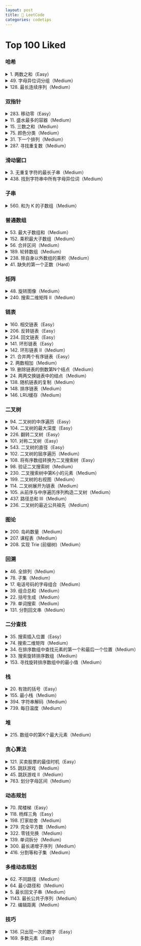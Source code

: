 ```yaml
---
layout: post
title: 🧩 LeetCode
categories: codetips
---
```


# Top 100 Liked

### 哈希

<details markdown="1">
<summary>1. 两数之和（Easy）</summary>

> 遍历原始数组将**数组元素**作为 key，**元素索引**作为 value 存入 map 即可；
> Tips：把返回结果写在新增 kv 之前

```golang
func twoSum(nums []int, target int) []int {
    m := make(map[int]int, len(nums))
    for i, num := range nums {
        if j, ok := m[target-num]; ok {
            return []int{j, i}
        }
        m[num] = i
    }
    return nil
}
```
</details>

<details markdown="1">
<summary>49. 字母异位词分组（Medium）</summary>

> 字符串 `->` 字符切片 `->` 排序 `->` 字符串 `->` map

```golang
func groupAnagrams(strs []string) [][]string {
    m := map[string][]string{}
    for _, str := range strs {
        s := []byte(str)
        sort.Slice(s, func(i, j int) bool {
            return s[i] < s[j]
        })
        sortedStr := string(s)
        m[sortedStr] = append(m[sortedStr], str)
    }
    ans := make([][]string, 0, len(m))
    for _, v := range m {
        ans = append(ans, v)
    }
    return ans
}
```
</details>

<details markdown="1">
<summary>128. 最长连续序列（Medium）</summary>

> 用 map 当作字典，遍历数组寻找到“连续序列的起点”，然后更新最长连续序列长度

```golang
func longestConsecutive(nums []int) int {
    m := make(map[int]bool)
    for _, num := range nums {
        m[num] = true
    }
    longest := 0
    for num := range m {
        if m[num-1] {
            continue
        }
        length := 1
        for m[num+1] {
            num++
            length++
        }
        if length > longest {
            longest = length
        }
    }
    return longest
}
```
</details>

### 双指针

<details markdown="1">
<summary>283. 移动零（Easy）</summary>

> i, j 都从 0 开始，j 负责遍历数组，i 负责记录非 0 元素的位置，j 遇到非 0 元素就交换 i 和 j 的值

```golang
func moveZeroes(nums []int)  {
    for i, j := 0, 0; j < len(nums); j++ {
        if nums[j] != 0 {
            nums[i], nums[j] = nums[j], nums[i]
            i++
        }
    }
}
```
</details>

<details markdown="1">
<summary>11. 盛水最多的容器（Medium）</summary>

> 双指针，i 指向首，j 指向尾，每次移动 height 值较小的指针，计算面积并更新最大面积；`Area = min(height[i], height[j]) * (j - i)`

```golang
func maxArea(height []int) int {
    ans := 0
    i, j := 0, len(height)-1
    for i < j {
        if height[i] < height[j] {
            ans = max(ans, height[i]*(j-i))
            i++
        } else {
            ans = max(ans, height[j]*(j-i))
            j--
        }
    }
    return ans
}
```
</details>

<details markdown="1">
<summary>15. 三数之和（Medium）</summary>

> 先排序，然后固定一个数，双指针遍历剩余数组，注意去重

```golang
func threeSum(nums []int) [][]int {
    sort.Ints(nums)
    ans := make([][]int, 0)
    for i := 0; i < len(nums)-2; i++ {
        if i > 0 && nums[i] == nums[i-1] {
            continue
        }
        lo, hi := i+1, len(nums)-1
        for lo < hi {
            sum := nums[i] + nums[lo] + nums[hi]
            switch {
            case sum > 0:
                hi--
            case sum < 0:
                lo++
            default:
                ans = append(ans, []int{nums[i], nums[lo], nums[hi]})
                hi--
                lo++
                for lo < hi && nums[lo] == nums[lo-1] {
                    lo++
                }
                for lo < hi && nums[hi] == nums[hi+1] {
                    hi--
                }
            }
        }
    }
    return ans
}
```
</details>

<details markdown="1">
<summary>75. 颜色分类（Medium）</summary>

> 三指针，zero 指向 0 的最右边界，two 指向 2 的最左边界，one 遍历数组，遇到 0 和 zero 交换，遇到 2 和 two 交换

```golang
func sortColors(nums []int) {
    zero, two := 0, len(nums)-1
    for one := 0; one <= two; {
        switch nums[one] {
        case 0:
            nums[zero], nums[one] = nums[one], nums[zero]
            zero++
            one++
        case 1:
            one++
        case 2:
            nums[one], nums[two] = nums[two], nums[one]
            two--
        }
    }
}
```
</details>

<details markdown="1">
<summary>31. 下一个排列（Medium）</summary>

> 从右往左找到第一个升序对 (i, j)，再从右往左找到第一个大于 nums[i] 的数，交换 i 和 k，最后翻转 j 到末尾的元素

```golang
func nextPermutation(nums []int) {
    if len(nums) < 2 {
        return
    }
    i, j, k := len(nums)-2, len(nums)-1, len(nums)-1
    for i >= 0 && nums[i] >= nums[j] {
        i--
        j--
    }
    if i >= 0 {
        for nums[i] >= nums[k] {
            k--
        }
        nums[i], nums[k] = nums[k], nums[i]
    }
    reverse(nums, j, len(nums)-1)
}

func reverse(nums []int, start, end int) {
    for start < end {
        nums[start], nums[end] = nums[end], nums[start]
        start++
        end--
    }
}
```
</details>

<details markdown="1">
<summary>287. 寻找重复数（Medium）</summary>

> 快慢指针，类似于判断链表是否有环，找到环的入口

```golang
func findDuplicate(nums []int) int {
    slow := nums[nums[0]]
    fast := nums[nums[nums[0]]]
    for slow != fast {
        slow = nums[slow]
        fast = nums[nums[fast]]
    }
    duplicate := nums[0]
    for duplicate != slow {
        duplicate = nums[duplicate]
        slow = nums[slow]
    }
    return duplicate
}
```
</details>

### 滑动窗口

<details markdown="1">
<summary>3. 无重复字符的最长子串（Medium）</summary>

> 用 map 记录字符出现的位置，left 为子串起始，right 为子串结束，遇到重复字符时更新左指针 left

```golang
func lengthOfLongestSubstring(s string) int {
    m := make(map[rune]int)
    length, left := 0, 0
    for right, c := range s {
        if _, ok := m[c]; ok && m[c] >= left {
            left = m[c] + 1
        }
        m[c] = right
        if right-left+1 > length {
            length = right - left + 1
        }
    }
    return length
}
```
</details>

<details markdown="1">
<summary>438. 找到字符串中所有字母异位词（Medium）</summary>

> 用数组记录 p 中字符出现次数，遍历 s，每次移动窗口，判断窗口内字符出现次数是否和 p 相同

```golang
func findAnagrams(s string, p string) []int {
    var res []int
    var cnt [26]int
    for _, c := range p {
        cnt[c-'a']++
    }
    left, right := 0, 0
    var window [26]int
    for right < len(s) {
        window[s[right]-'a']++
        for window[s[right]-'a'] > cnt[s[right]-'a'] {
            window[s[left]-'a']--
            left++
        }
        if right-left+1 == len(p) {
            res = append(res, left)
        }
        right++
    }
    return res
}
```
</details>

### 子串

<details markdown="1">
<summary>560. 和为 K 的子数组（Medium）</summary>

> 用 map 记录前缀和出现的次数，遍历数组，计算前缀和，判断是否存在 preSum - k 的前缀和

```golang
func subarraySum(nums []int, k int) int {
    cnt, preSum := 0, 0
    m := make(map[int]int)
    m[0] = 1
    for i := 0; i < len(nums); i++ {
        preSum += nums[i]
        if _, ok := m[preSum-k]; ok {
            cnt += m[preSum-k]
        }
        m[preSum]++
    }
    return cnt
}
```
</details>

### 普通数组

<details markdown="1">
<summary>53. 最大子数组和（Medium）</summary>

> 用 sum 记录当前和，max 记录最大和，遍历数组，如果 sum 小于 0，就从当前元素开始重新计算

```golang
func maxSubArray(nums []int) int {
    var max, sum int
    for i, num := range nums {
        sum += num
        if sum > max || i == 0 {
            max = sum
        }
        if sum < 0 {
            sum = 0
        }
    }
    return max
}
```
</details>

<details markdown="1">
<summary>152. 乘积最大子数组（Medium）</summary>

> 两次遍历，第一次从左往右计算乘积，第二次从右往左计算乘积，取最大值，应对有奇数个负数的情况

```golang
func maxProduct(nums []int) int {
    product, res := 1, nums[0]
    for i := range len(nums) {
        product *= nums[i]
        res = max(res, product)
        if nums[i] == 0 {
            product = 1
        }
    }
    product = 1
    for i := len(nums) - 1; i >= 0; i-- {
        product *= nums[i]
        res = max(res, product)
        if nums[i] == 0 {
            product = 1
        }
    }
    return res
}
```
</details>

<details markdown="1">
<summary>56. 合并区间（Medium）</summary>

> 先排序，然后遍历数组，如果当前区间的左边界大于前一个区间的右边界，就添加到结果集，否则更新前一个区间的右边界（取最大值）

```golang
func merge(intervals [][]int) [][]int {
    sort.Slice(intervals, func(i, j int) bool {
        return intervals[i][0] < intervals[j][0]
    })
    res := [][]int{}
    prev := intervals[0]
    for i := 1; i < len(intervals); i++ {
        if cur := intervals[i]; prev[1] < cur[0] {
            res = append(res, prev)
            prev = cur
        } else {
            prev[1] = max(prev[1], cur[1])
        }
    }
    res = append(res, prev)
    return res
}
```
</details>

<details markdown="1">
<summary>189. 轮转数组（Medium）</summary>

> 三次翻转，先整体翻转，再翻转前 k 个元素，最后翻转后 n-k 个元素

```golang
func rotate(nums []int, k int) {
    k %= len(nums)
    reverse(nums)
    reverse(nums[:k])
    reverse(nums[k:])
}
func reverse(nums []int) {
    for i, n := 0, len(nums); i < n/2; i++ {
        nums[i], nums[n-i-1] = nums[n-i-1], nums[i]
    }
}
```
</details>

<details markdown="1">
<summary>238. 除自身以外数组的乘积（Medium）</summary>

> 左侧乘积 * 右侧乘积

```golang
func productExceptSelf(nums []int) []int {
    length := len(nums)
    ans := make([]int, length)
    product := 1
    for i := range ans {
        ans[i] = product
        product *= nums[i]
    }
    product = 1
    for i := length - 1; i >= 0; i-- {
        ans[i] *= product
        product *= nums[i]
    }
    return ans
}
```
</details>

<details markdown="1">
<summary>41. 缺失的第一个正数（Hard）</summary>

`字典`

> 遍历数组，将正数存入字典，再遍历 1 到 n+1，找到第一个不在字典中的正数

```golang
func firstMissingPositive1(nums []int) int {
    dict := make(map[int]struct{}, len(nums))
    for _, v := range nums {
        if v > 0 {
            dict[v] = struct{}{}
        }
    }
    for i := 1; i <= len(nums); i++ {
        if _, ok := dict[i]; !ok {
            return i
        }
    }
    return len(nums) + 1
}
```

`原地哈希`

> 自定义哈希，将每个正数放到对应的位置，再遍历数组，找到第一个不在对应位置的正数

```golang
func firstMissingPositive(nums []int) int {
    for _, v := range nums {
        for v > 0 && v <= len(nums) && nums[v-1] != v {
            nums[v-1], v = v, nums[v-1]
        }
    }
    for i := 1; i <= len(nums); i++ {
        if nums[i-1] != i {
            return i
        }
    }
    return len(nums) + 1
}
```
</details>


### 矩阵

<details markdown="1">
<summary>48. 旋转图像（Medium）</summary>

```golang
func rotate(matrix [][]int) {
    n := len(matrix)
    for i := 0; i < n/2; i++ {
        matrix[i], matrix[n-i-1] = matrix[n-i-1], matrix[i]
    }
    for i := 0; i < n; i++ {
        for j := 0; j < i; j++ {
            matrix[i][j], matrix[j][i] = matrix[j][i], matrix[i][j]
        }
    }
}
```
</details>

<details markdown="1">
<summary>240. 搜索二维矩阵 II（Medium）</summary>

```golang
func searchMatrix(matrix [][]int, target int) bool {
    for _, r := range matrix {
        i := sort.SearchInts(r, target)
        if i < len(r) && r[i] == target {
            return true
        }
    }
    return false
}
```
</details>

### 链表

<details markdown="1">
<summary>160. 相交链表（Easy）</summary>

```golang
func getIntersectionNode(headA, headB *ListNode) *ListNode {
    pA, pB := headA, headB
    for pA != pB {
        if pA == nil {
            pA = headB
        } else {
            pA = pA.Next
        }
        if pB == nil {
            pB = headA
        } else {
            pB = pB.Next
        }
    }
    return pA
}
```
</details>

<details markdown="1">
<summary>206. 反转链表（Easy）</summary>

```golang
func reverseList(head *ListNode) *ListNode {
    dummy := &ListNode{}
    for head != nil {
        next := head.Next
        head.Next = dummy.Next
        dummy.Next = head
        head = next
    }
    return dummy.Next
}
```
</details>

<details markdown="1">
<summary>234. 回文链表（Easy）</summary>

```golang
func isPalindrome(head *ListNode) bool {
    vals := []int{}
    for head != nil {
        vals = append(vals, head.Val)
        head = head.Next
    }
    for i, v := range vals[:len(vals)/2] {
        if v != vals[len(vals)-i-1] {
            return false
        }
    }
    return true
}
```
</details>

<details markdown="1">
<summary>141. 环形链表（Easy）</summary>

```golang
func hasCycle(head *ListNode) bool {
    slow, fast := head, head
    for fast != nil && fast.Next != nil {
        slow = slow.Next
        fast = fast.Next.Next
        if slow == fast {
            return true
        }
    }
    return false
}
```
</details>

<details markdown="1">
<summary>142. 环形链表 II（Medium）</summary>

```golang
func detectCycle(head *ListNode) *ListNode {
    slow, fast := head, head
    for fast != nil {
        slow = slow.Next
        if fast.Next == nil {
            return nil
        }
        fast = fast.Next.Next
        if slow == fast {
            p := head
            for p != slow {
                p = p.Next
                slow = slow.Next
            }
            return p
        }
    }
    return nil
}
```
</details>

<details markdown="1">
<summary>21. 合并两个有序链表（Easy）</summary>

```golang
func mergeTwoLists(l1, l2 *ListNode) *ListNode {
    dummy := new(ListNode)
    cur := dummy
    for l1 != nil && l2 != nil {
        if l1.Val <= l2.Val {
            cur.Next = l1
            cur = cur.Next
            l1 = l1.Next
        } else {
            cur.Next = l2
            cur = cur.Next
            l2 = l2.Next
        }
    }
    switch {
    case l1 != nil:
        cur.Next = l1
    case l2 != nil:
        cur.Next = l2
    }
    return dummy.Next
}
```
</details>

<details markdown="1">
<summary>2. 两数相加（Medium）</summary>

```golang
func addTwoNumbers(l1, l2 *ListNode) *ListNode {
    dummy := new(ListNode)
    cur := dummy
    var carry int
    for l1 != nil || l2 != nil {
        cur.Next = new(ListNode)
        cur = cur.Next
        if l1 != nil {
            carry += l1.Val
            l1 = l1.Next
        }
        if l2 != nil {
            carry += l2.Val
            l2 = l2.Next
        }
        cur.Val = carry % 10
        carry /= 10
    }
    if carry > 0 {
        cur.Next = &ListNode{Val: carry}
    }
    return dummy.Next
}
```
</details>

<details markdown="1">
<summary>19. 删除链表的倒数第N个结点（Medium）</summary>

```golang
func removeNthFromEnd(head *ListNode, n int) *ListNode {
    dummy := &ListNode{Next: head}
    for range n {
        head = head.Next
    }
    prev := dummy
    for head != nil {
        head = head.Next
        prev = prev.Next
    }
    prev.Next = prev.Next.Next
    return dummy.Next
}
```
</details>

<details markdown="1">
<summary>24. 两两交换链表中的结点（Medium）</summary>

`递归`

```golang
func swapPairs(head *ListNode) *ListNode {
    if head == nil || head.Next == nil {
        return head
    }
    newHead := head.Next
    head.Next = swapPairs(newHead.Next)
    newHead.Next = head
    return newHead
}
```

`迭代`

```golang
func swapPairs(head *ListNode) *ListNode {
    dummy := &ListNode{Next: head}
    temp := dummy
    for temp.Next != nil && temp.Next.Next != nil {
        first := temp.Next
        second := temp.Next.Next
        temp.Next = second
        first.Next = second.Next
        second.Next = first
        temp = first
    }
    return dummy.Next
}
```
</details>

<details markdown="1">
<summary>138. 随机链表的复制（Medium）</summary>

```golang
func copyRandomList(head *Node) *Node {
    if head == nil {
        return head
    }
    m := make(map[*Node]*Node)
    curr := head
    for curr != nil {
        node := &Node{Val: curr.Val}
        m[curr] = node
        curr = curr.Next
    }
    curr = head
    for curr != nil {
        node := m[curr]
        node.Next = m[curr.Next]
        node.Random = m[curr.Random]
        curr = curr.Next
    }
    return m[head]
}
```
</details>

<details markdown="1">
<summary>148. 排序链表（Medium）</summary>

```golang
func sortList(head *ListNode) *ListNode {
    if head == nil || head.Next == nil {
        return head
    }
    middle := findMiddle(head)
    r := sortList(middle.Next)
    middle.Next = nil
    l := sortList(head)
    return mergeTwoLists(l, r)

}
func findMiddle(head *ListNode) *ListNode {
    slow, fast := head, head.Next
    for fast != nil && fast.Next != nil {
        slow, fast = slow.Next, fast.Next.Next
    }
    return slow
}
func mergeTwoLists(l1, l2 *ListNode) *ListNode {
    dummy := new(ListNode)
    curr := dummy
    for l1 != nil && l2 != nil {
        if l1.Val <= l2.Val {
            curr.Next = l1
            curr = curr.Next
            l1 = l1.Next
        } else {
            curr.Next = l2
            curr = curr.Next
            l2 = l2.Next
        }
    }
    switch {
    case l1 != nil:
        curr.Next = l1
    case l2 != nil:
        curr.Next = l2
    }
    return dummy.Next
}
```
</details>

<details markdown="1">
<summary>146. LRU缓存（Medium）</summary>

```golang
type pair struct {
    key, value int
}
type LRUCache struct {
    capacity int
    list     *list.List
    cache    map[int]*list.Element
}
func Constructor(capacity int) LRUCache {
    return LRUCache{
        capacity,
        list.New(),
        make(map[int]*list.Element),
    }
}
func (c *LRUCache) Get(key int) int {
    if elem, ok := c.cache[key]; ok {
        c.list.MoveToFront(elem)
        return elem.Value.(pair).value
    }
    return -1
}
func (c *LRUCache) Put(key int, value int) {
    if elem, ok := c.cache[key]; ok {
        c.list.MoveToFront(elem)
        elem.Value = pair{key, value}
        return
    }
    if c.list.Len() == c.capacity {
        last := c.list.Back()
        delete(c.cache, last.Value.(pair).key)
        c.list.Remove(last)
    }
    c.cache[key] = c.list.PushFront(pair{key, value})
}

```
</details>


### 二叉树

<details markdown="1">
<summary>94. 二叉树的中序遍历（Easy）</summary>

`递归`

```golang
func inorderTraversal(root *TreeNode) []int {
    if root == nil {
        return nil
    }
    var res []int
    res = append(res, inorderTraversal(root.Left)...)
    res = append(res, root.Val)
    res = append(res, inorderTraversal(root.Right)...)
    return res
}
```

`迭代`

```golang
func inorderTraversal(root *TreeNode) []int {
    var res []int
    var stack []*TreeNode
    for curr := root; curr != nil || len(stack) > 0; {
        for curr != nil {
            stack = append(stack, curr)
            curr = curr.Left
        }
        curr = stack[len(stack)-1]
        stack = stack[:len(stack)-1]
        res = append(res, curr.Val)
        curr = curr.Right
    }
    return res
}
```
</details>

<details markdown="1">
<summary>104. 二叉树的最大深度（Easy）</summary>

```golang
func maxDepth(root *TreeNode) int {
    if root == nil {
        return 0
    }
    return max(maxDepth(root.Left), maxDepth(root.Right)) + 1
}
```
</details>

<details markdown="1">
<summary>226. 翻转二叉树（Easy）</summary>

```golang
func invertTree(root *TreeNode) *TreeNode {
    if root == nil {
        return nil
    }
    root.Left, root.Right = invertTree(root.Right), invertTree(root.Left)
    return root
}
```
</details>

<details markdown="1">
<summary>101. 对称二叉树（Easy）</summary>

```golang
func isSymmetric(root *TreeNode) bool {
    if root == nil {
        return true
    }
    return symmetric(root.Left, root.Right)
}
func symmetric(p, q *TreeNode) bool {
    switch {
    case p == nil || q == nil:
        return p == q
    case p.Val != q.Val:
        return false
    }
    return symmetric(p.Left, q.Right) && symmetric(p.Right, q.Left)
}
```
</details>

<details markdown="1">
<summary>543. 二叉树的直径（Easy）</summary>

```golang
func diameterOfBinaryTree(root *TreeNode) int {
    var res int
    var diameter func(*TreeNode) int
    diameter = func(root *TreeNode) int {
        if root == nil {
            return 0
        }
        left := diameter(root.Left)
        right := diameter(root.Right)
        if left+right > res {
            res = left + right
        }
        depth := left
        if right > depth {
            depth = right
        }
        return depth + 1
    }
    diameter(root)
    return res
}
```
</details>

<details markdown="1">
<summary>102. 二叉树的层序遍历（Medium）</summary>

```golang
func levelOrder(root *TreeNode) [][]int {
    if root == nil {
        return nil
    }
    var res [][]int
    queue := []*TreeNode{root}
    for len(queue) > 0 {
        var level []int
        for range queue  {
            node := queue[0]
            queue = queue[1:]
            level = append(level, node.Val)
            if node.Left != nil {
                queue = append(queue, node.Left)
            }
            if node.Right != nil {
                queue = append(queue, node.Right)
            }
        }
        res = append(res, level)
    }
    return res
}
```
</details>

<details markdown="1">
<summary>108. 将有序数组转换为二叉搜索树（Easy）</summary>

```golang
func sortedArrayToBTS(nums []int) *TreeNode {
    if len(nums) == 0 {
        return nil
    }
    mid := len(nums) / 2
    return &TreeNode{
        Val:   nums[mid],
        Left:  sortedArrayToBTS(nums[:mid]),
        Right: sortedArrayToBTS(nums[mid+1:]),
    }
}
```
</details>

<details markdown="1">
<summary>98. 验证二叉搜索树（Medium）</summary>

`递归`

```golang
func isValidBST(root *TreeNode) bool {
    var dfs func(*TreeNode, int, int) bool
    dfs = func(root *TreeNode, min, max int) bool {
        if root == nil {
            return true
        }
        if root.Val <= min || root.Val >= max {
            return false
        }
        return dfs(root.Left, min, root.Val) && dfs(root.Right, root.Val, max)
    }
    return dfs(root, -1<<63, 1<<63-1)
}
```

`非递归中序遍历`

```golang
func isValidBST(root *TreeNode) bool {
    var stack []*TreeNode
    var pre *TreeNode
    for len(stack) > 0 || root != nil {
        for root != nil {
            stack = append(stack, root)
            root = root.Left
        }
        root = stack[len(stack)-1]
        stack = stack[:len(stack)-1]
        if pre != nil && root.Val <= pre.Val {
            return false
        }
        pre = root
        root = root.Right
    }
    return true
}
```
</details>

<details markdown="1">
<summary>230. 二叉搜索树中第K小的元素（Medium）</summary>

```golang
func kthSmallest(root *TreeNode, k int) int {
    res := []int{}
    var inorder func(*TreeNode)
    inorder = func(tn *TreeNode) {
        if tn == nil {
            return
        }
        inorder(tn.Left)
        res = append(res, tn.Val)
        inorder(tn.Right)
    }
    inorder(root)
    return res[k-1]
}
```
</details>

<details markdown="1">
<summary>199. 二叉树的右视图（Medium）</summary>

```golang
func rightSideView(root *TreeNode) []int {
    var res []int
    var dfs func(*TreeNode, int)
    dfs = func(tn *TreeNode, depth int) {
        if tn == nil {
            return
        }
        if depth == len(res) {
            res = append(res, tn.Val)
        }
        dfs(tn.Right, depth+1)
        dfs(tn.Left, depth+1)
    }
    dfs(root, 0)
    return res
}
```
</details>

<details markdown="1">
<summary>114. 二叉树展开为链表（Medium）</summary>

```golang
func flatten(root *TreeNode) {
    curr := root
    for curr != nil {
        right := curr.Right
        curr.Left, curr.Right = nil, curr.Left
        prev := curr
        for prev.Right != nil {
            prev = prev.Right
        }
        prev.Right = right
        curr = curr.Right
    }
}
```
</details>

<details markdown="1">
<summary>105. 从前序与中序遍历序列构造二叉树（Medium）</summary>

```golang
func buildTree(preorder, inorder []int) *TreeNode {
    if len(preorder) == 0 {
        return nil
    }
    i := func(order []int, v int) int {
        var index int
        for order[index] != v {
            index++
        }
        return index
    }(inorder, preorder[0])
    return &TreeNode{
        Val:   preorder[0],
        Left:  buildTree(preorder[1:i+1], inorder[:i]),
        Right: buildTree(preorder[i+1:], inorder[i+1:]),
    }
}
```
</details>

<details markdown="1">
<summary>437. 路径总和 III（Medium）</summary>

```golang
func pathSum(root *TreeNode, targetSum int) int {
    preSumMap := map[int]int{0: 1}
    var f func(*TreeNode, int) int
    f = func(root *TreeNode, curSum int) int {
        var ans int
        if root == nil {
            return 0
        }
        curSum += root.Val
        if cnt, ok := preSumMap[curSum-targetSum]; ok {
            ans += cnt
        }
        preSumMap[curSum]++
        ans += f(root.Left, curSum)
        ans += f(root.Right, curSum)
        preSumMap[curSum]--
        return ans
    }
    return f(root, 0)
}
```
</details>

<details markdown="1">
<summary>236. 二叉树的最近公共祖先（Medium）</summary>

```golang
func lowestCommonAncestor(root, p, q *TreeNode) *TreeNode {
    if root == nil || root == p || root == q {
        return root
    }
    left := lowestCommonAncestor(root.Left, p, q)
    right := lowestCommonAncestor(root.Right, p, q)
    if left != nil && right != nil {
        return root
    }
    if left != nil {
        return left
    }
    return right
}
```
</details>

### 图论

<details markdown="1">
<summary>200. 岛屿数量（Medium）</summary>

```golang
func numIslands(grid [][]byte) int {
    visited := make([][]bool, len(grid))
    for i := range visited {
        visited[i] = make([]bool, len(grid[i]))
    }
    var num int
    for i, r := range grid {
        for j, c := range r {
            if c == '0' || visited[i][j] {
                continue
            }
            num++
            visit(grid, visited, i, j)
        }
    }
    return num
}
func visit(grid [][]byte, visited [][]bool, i, j int) {
    if grid[i][j] == '0' || visited[i][j] {
        return
    }
    visited[i][j] = true
    if i > 0 {
        visit(grid, visited, i-1, j)
    }
    if i < len(grid)-1 {
        visit(grid, visited, i+1, j)
    }
    if j > 0 {
        visit(grid, visited, i, j-1)
    }
    if j < len(grid[i])-1 {
        visit(grid, visited, i, j+1)
    }
}
```
</details>

<details markdown="1">
<summary>207. 课程表（Medium）</summary>

```golang
func canFinish(numCourses int, prerequisites [][]int) bool {
    edges := make([][]int, numCourses)
    inDegree := make([]int, numCourses)
    for _, info := range prerequisites {
        edges[info[1]] = append(edges[info[1]], info[0])
        inDegree[info[0]]++
    }
    queue := []int{}
    for i := 0; i < numCourses; i++ {
        if inDegree[i] == 0 {
            queue = append(queue, i)
        }
    }
    for len(queue) > 0 {
        node := queue[0]
        queue = queue[1:]
        numCourses--
        for _, next := range edges[node] {
            inDegree[next]--
            if inDegree[next] == 0 {
                queue = append(queue, next)
            }
        }
    }
    return numCourses == 0
}
```
</details>

<details markdown="1">
<summary>208. 实现 Trie (前缀树)（Medium）</summary>

```golang
type Trie struct {
    child [26]*Trie
    isEnd bool
}
func Constructor() Trie {
    return Trie{}
}
func (t *Trie) Insert(word string) {
    node := t
    for _, ch := range word {
        ch -= 'a'
        if node.child[ch] == nil {
            node.child[ch] = &Trie{}
        }
        node = node.child[ch]
    }
    node.isEnd = true
}
func (t *Trie) SearchPrefix(prefix string) *Trie {
    node := t
    for _, ch := range prefix {
        ch -= 'a'
        if node.child[ch] == nil {
            return nil
        }
        node = node.child[ch]
    }
    return node
}
func (t *Trie) Search(word string) bool {
    node := t.SearchPrefix(word)
    return node != nil && node.isEnd
}
func (t *Trie) StartsWith(prefix string) bool {
    return t.SearchPrefix(prefix) != nil
}
```
</details>


### 回溯

<details markdown="1">
<summary>46. 全排列（Medium）</summary>

```golang
func permute(nums []int) [][]int {
    var res [][]int
    var f func([]int, []int)
    f = func(nums, path []int) {
        if len(nums) == 0 {
            res = append(res, path)
            return
        }
        for i, v := range nums {
            newNums := append(append([]int{}, nums[:i]...), nums[i+1:]...)
            newPath := append(path, v)
            f(newNums, newPath)
        }
    }
    f(nums, []int{})
    return res
}
```
</details>

<details markdown="1">
<summary>78. 子集（Medium）</summary>

```golang
func subsets(nums []int) [][]int {
    sets := make([][]int, 1, 1<<uint(len(nums)))
    for _, num := range nums {
        for _, set := range sets {
            s := make([]int, len(set), len(set)+1)
            copy(s, set)
            sets = append(sets, append(s, num))
        }
    }
    return sets
}
```
</details>

<details markdown="1">
<summary>17. 电话号码的字母组合（Medium）</summary>

```golang
func letterCombinations(digits string) []string {
    if len(digits) == 0 {
        return nil
    }
    buttons := []string{"abc", "def", "ghi", "jkl", "mno", "pqrs", "tuv", "wxyz"}
    var results []string
    temp := make([]byte, len(digits))
    var dfs func(int)
    dfs = func(i int) {
        if i == len(digits) {
            results = append(results, string(temp))
            return
        }
        letters := buttons[digits[i]-'2']
        for j := 0; j < len(letters); j++ {
            temp[i] = letters[j]
            dfs(i + 1)
        }
    }
    dfs(0)
    return results
}
```
</details>

<details markdown="1">
<summary>39. 组合总和（Medium）</summary>

```golang
func combinationSum(candidates []int, target int) [][]int {
    var res [][]int
    var dfs func([]int, int, int)
    dfs = func(comb []int, index, target int) {
        if target == 0 {
            res = append(res, append([]int{}, comb...))
            return
        }
        for i, c := range candidates[index:] {
            if c <= target {
                dfs(append(comb, c), index+i, target-c)
            }
        }
    }
    dfs(nil, 0, target)
    return res
}
```
</details>

<details markdown="1">
<summary>22. 括号生成（Medium）</summary>

```golang
func generateParenthesis(n int) []string {
    pair := make([]byte, n*2)
    var dfs func([]string, []byte, int, int, int) []string
    dfs = func(pairs []string, pair []byte, n, left, right int) []string {
        if left == n && right == n {
            return append(pairs, string(pair))
        }
        if left < n {
            pair[left+right] = '('
            pairs = dfs(pairs, pair, n, left+1, right)
        }
        if right < left {
            pair[left+right] = ')'
            pairs = dfs(pairs, pair, n, left, right+1)
        }
        return pairs
    }
    return dfs(nil, pair, n, 0, 0)
}
```
</details>

<details markdown="1">
<summary>79. 单词搜索（Medium）</summary>

```golang
func exist(board [][]byte, word string) bool {
    m, n := len(board), len(board[0])
    used := make([][]bool, m)
    for i := range used {
        used[i] = make([]bool, n)
    }
    var canFind func(r, c, i int) bool
    canFind = func(r, c, i int) bool {
        if i == len(word) {
            return true
        }
        if r < 0 || r >= m || c < 0 || c >= n {
            return false
        }
        if used[r][c] || board[r][c] != word[i] {
            return false
        }
        used[r][c] = true
        if canFind(r-1, c, i+1) || canFind(r+1, c, i+1) || canFind(r, c-1, i+1) || canFind(r, c+1, i+1) {
            return true
        } else {
            used[r][c] = false
            return false
        }
    }
    for i := range board {
        for j := range board[i] {
            if canFind(i, j, 0) {
                return true
            }
        }
    }
    return false
}
```
</details>

<details markdown="1">
<summary>131. 分割回文串（Medium）</summary>

```golang
func partition(s string) [][]string {
    path := []string{}
    ans := [][]string{}
    n := len(s)
    var dfs func(int, int)
    dfs = func(index, start int) {
        if index == n {
            ans = append(ans, append([]string(nil), path...))
            return
        }
        if index < n-1 {
            dfs(index+1, start)
        }
        if isPalindrome(s, start, index) {
            path = append(path, s[start:index+1])
            dfs(index+1, index+1)
            path = path[:len(path)-1]
        }
    }
    dfs(0, 0)
    return ans
}
func isPalindrome(s string, left, right int) bool {
    for left < right {
        if s[left] != s[right] {
            return false
        }
        left++
        right--
    }
    return true
}
```
</details>

### 二分查找

<details markdown="1">
<summary>35. 搜索插入位置（Easy）</summary>

```golang
func searchInsert(nums []int, target int) int {
    i, j := 0, len(nums)
    for i < j {
        mid := int(uint(i+j) >> 1)
        switch {
        case nums[mid] < target:
            i = mid + 1
        case nums[mid] > target:
            j = mid
        default:
            return mid
        }
    }
    return i
}
```
</details>

<details markdown="1">
<summary>74. 搜索二维矩阵（Medium）</summary>

```golang
func searchMatrix(matrix [][]int, target int) bool {
    for _, row := range matrix {
        i := sort.SearchInts(row, target)
        if i < len(row) && row[i] == target {
            return true
        }
    }
    return false
}
```
</details>

<details markdown="1">
<summary>34. 在排序数组中查找元素的第一个和最后一个位置（Medium）</summary>

```golang
func searchRange(nums []int, target int) []int {
    left := sort.SearchInts(nums, target)
    if left == len(nums) || nums[left] != target {
        return []int{-1, -1}
    }
    right := sort.SearchInts(nums, target+1) - 1
    return []int{left, right}
}
```
</details>

<details markdown="1">
<summary>33. 搜索旋转排序数组（Medium）</summary>

```golang
func search(nums []int, target int) int {
    lo, hi := 0, len(nums)
    for lo < hi {
        mid := int(uint(lo+hi) >> 1)
        if nums[mid] == target {
            return mid
        }
        if nums[0] <= nums[mid] {
            if nums[0] <= target && target < nums[mid] {
                hi = mid
            } else {
                lo = mid + 1
            }
        } else {
            if nums[mid] < target && target <= nums[len(nums)-1] {
                lo = mid + 1
            } else {
                hi = mid
            }
        }
    }
    return -1
}
```
</details>

<details markdown="1">
<summary>153. 寻找旋转排序数组中的最小值（Medium）</summary>

```golang
func findMin(nums []int) int {
    lo, hi := 0, len(nums)-1
    for lo < hi {
        mid := int(uint(lo+hi) >> 1)
        if nums[mid] > nums[hi] {
            lo = mid + 1
        } else {
            hi = mid
        }
    }
    return nums[lo]
}
```
</details>

### 栈

<details markdown="1">
<summary>20. 有效的括号（Easy）</summary>

```golang
func isValid(s string) bool {
    pairs := map[byte]byte{
        ')': '(',
        ']': '[',
        '}': '{',
    }
    stack := []byte{}
    for _, ch := range []byte(s) {
        if pair, ok := pairs[ch]; ok {
            if len(stack) == 0 || stack[len(stack)-1] != pair {
                return false
            }
            stack = stack[:len(stack)-1]
        } else {
            stack = append(stack, ch)
        }
    }
    return len(stack) == 0
}
```
</details>

<details markdown="1">
<summary>155. 最小栈（Medium）</summary>

```golang
type MinStack struct {
    stack    []int
    minstack []int
}
func Constructor() MinStack {
    return MinStack{
        stack:    []int{},
        minstack: []int{math.MaxInt64},
    }
}
func (this *MinStack) Push(val int) {
    this.stack = append(this.stack, val)
    top := this.minstack[len(this.minstack)-1]
    this.minstack = append(this.minstack, min(val, top))
}
func (this *MinStack) Pop() {
    this.stack = this.stack[:len(this.stack)-1]
    this.minstack = this.minstack[:len(this.minstack)-1]
}
func (this *MinStack) Top() int {
    return this.stack[len(this.stack)-1]
}
func (this *MinStack) GetMin() int {
    return this.minstack[len(this.minstack)-1]
}
```
</details>

<details markdown="1">
<summary>394. 字符串解码（Medium）</summary>

```golang
func decodeString(s string) string {
    cntStack, strStack := []int{}, []string{}
    currNum, currStr := 0, ""
    for _, v := range s {
        switch {
        case v >= '0' && v <= '9':
            currNum = currNum*10 + int(v-'0')
        case v == '[':
            cntStack = append(cntStack, currNum)
            strStack = append(strStack, currStr)
            currNum, currStr = 0, ""
        case v == ']':
            num, str := cntStack[len(cntStack)-1], strStack[len(strStack)-1]
            cntStack, strStack = cntStack[:len(cntStack)-1], strStack[:len(strStack)-1]
            currStr = str + strings.Repeat(currStr, num)
        default:
            currStr += string(v)
        }
    }
    return currStr
}
```
</details>

<details markdown="1">
<summary>739. 每日温度（Medium）</summary>

```golang
func dailyTemperatures(temperatures []int) []int {
    res := make([]int, len(temperatures))
    stack := []int{}
    for i, v := range temperatures {
        for len(stack) > 0 && v > temperatures[stack[len(stack)-1]] {
            res[stack[len(stack)-1]] = i - stack[len(stack)-1]
            stack = stack[:len(stack)-1]
        }
        stack = append(stack, i)
    }
    return res
}
```
</details>

### 堆

<details markdown="1">
<summary>215. 数组中的第K个最大元素（Medium）</summary>

```golang
func findKthLargest(nums []int, k int) int {
    lo, hi := 0, len(nums)-1
    for lo < hi {
        pivot := partition(nums, lo, hi)
        switch {
        case k-1 < pivot:
            hi = pivot - 1
        case k-1 > pivot:
            lo = pivot + 1
        default:
            return nums[pivot]
        }
    }
    return nums[lo]
}
func partition(nums []int, lo, hi int) int {
    pivot := nums[lo]
    i, j := lo, hi
    for i < j {
        for i < j && nums[j] <= pivot {
            j--
        }
        nums[i] = nums[j]
        for i < j && nums[i] >= pivot {
            i++
        }
        nums[j] = nums[i]
    }
    nums[i] = pivot
    return i
}
```
</details>

### 贪心算法

<details markdown="1">
<summary>121. 买卖股票的最佳时机（Easy）</summary>

```golang
func maxProfit(prices []int) int {
    var minIndex, bonus int
    for i, p := range prices {
        profit := p - prices[minIndex]
        if profit > bonus {
            bonus = profit
        } else if profit < 0 {
            minIndex = i
        }
    }
    return bonus
}
```
</details>

<details markdown="1">
<summary>55. 跳跃游戏（Medium）</summary>

```golang
func canJump(nums []int) bool {
    // 定义一个变量cover，表示当前能够覆盖的最远位置，index表示数组的最后一个下标
    cover, index := 0, len(nums)-1
    for i := 0; i <= cover; i++ {
        cover = max(cover, i+nums[i])
        // 如果cover大于等于index，说明可以到达最后一个下标，返回true
        if cover >= index {
            return true
        }
    }
    return false
}
```
</details>

<details markdown="1">
<summary>45. 跳跃游戏 II（Medium）</summary>

```golang
func jump(nums []int) int {
    steps, position := 0, len(nums)-1
    for position > 0 {
        for i := 0; i < position; i++ {
            if i+nums[i] >= position {
                position = i
                steps++
                break
            }
        }
    }
    return steps
}
```
</details>

<details markdown="1">
<summary>763. 划分字母区间（Medium）</summary>

```golang
func partitionLabels(s string) []int {
    lastIndex := make(map[byte]int)
    for i := 0; i < len(s); i++ {
        lastIndex[s[i]] = i
    }
    var ans []int
    start, end := 0, 0
    for i := 0; i < len(s); i++ {
        end = max(end, lastIndex[s[i]])
        if i == end {
            ans = append(ans, end-start+1)
            start = end + 1
        }
    }
    return ans
}
```
</details>

### 动态规划

<details markdown="1">
<summary>70. 爬楼梯（Easy）</summary>

```golang
func climbStairs(n int) int {
    p, q, r := 0, 0, 1
    for i := 1; i <= n; i++ {
        p = q
        q = r
        r = p + q
    }
    return r
}
```
</details>

<details markdown="1">
<summary>118. 杨辉三角（Easy）</summary>

```golang
func generate(numRows int) [][]int {
    ans := make([][]int, numRows)
    for i := 0; i < numRows; i++ {
        ans[i] = make([]int, i+1)
        ans[i][0], ans[i][i] = 1, 1
        for j := 1; j < i; j++ {
            ans[i][j] = ans[i-1][j-1] + ans[i-1][j]
        }
    }
    return ans
}
```
</details>

<details markdown="1">
<summary>198. 打家劫舍（Medium）</summary>

```golang
func rob(nums []int) int {
    if len(nums) == 0 {
        return 0
    }
    if len(nums) == 1 {
        return nums[0]
    }
    first, second := nums[0], max(nums[0], nums[1])
    for i := 2; i < len(nums); i++ {
        first, second = second, max(first+nums[i], second)
    }
    return second
}
```
</details>

<details markdown="1">
<summary>279. 完全平方数（Medium）</summary>

```golang
func numSquares(n int) int {
    dp := make([]int, n+1)
    for i := 1; i <= n; i++ {
        cnt := math.MaxInt32
        for j := 1; j*j <= i; j++ {
            cnt = min(cnt, dp[i-j*j])
        }
        dp[i] = cnt + 1
    }
    return dp[n]
}
```
</details>

<details markdown="1">
<summary>322. 零钱兑换（Medium）</summary>

```golang
func coinChange(coins []int, amount int) int {
    if amount == 0 {
        return 0
    }
    dp := make([]int, amount+1)
    for i := 1; i <= amount; i++ {
        dp[i] = amount + 1
    }
    for i := 1; i <= amount; i++ {
        for _, coin := range coins {
            if i >= coin {
                dp[i] = min(dp[i], dp[i-coin]+1)
            }
        }
    }
    if dp[amount] == amount+1 {
        return -1
    }
    return dp[amount]
}
```
</details>

<details markdown="1">
<summary>139. 单词拆分（Medium）</summary>

```golang
func wordBreak(s string, wordDict []string) bool {
    dict := make(map[string]struct{})
    for _, word := range wordDict {
        dict[word] = struct{}{}
    }
    ans := make([]bool, len(s)+1)
    ans[0] = true
    for i := 1; i <= len(s); i++ {
        for j := 0; j < i; j++ {
            if _, ok := dict[s[j:i]]; ok && ans[j] {
                ans[i] = true
                break
            }
        }
    }
    return ans[len(s)]
}
```
</details>

<details markdown="1">
<summary>300. 最长递增子序列（Medium）</summary>

```golang
func lengthOfLIS(nums []int) int {
    var res int
    dp := make([]int, len(nums))
    for i := range dp {
        dp[i] = 1
    }
    for i := range nums {
        for j := range i {
            if nums[j] < nums[i] {
                dp[i] = max(dp[i], dp[j]+1)
            }
        }
    }
    for _, v := range dp {
        res = max(res, v)
    }
    return res
}
```
</details>

<details markdown="1">
<summary>416. 分割等和子集（Medium）</summary>

```golang
func canPartition(nums []int) bool {
    var sum int
    for _, num := range nums {
        sum += num
    }
    if sum%2 == 1 {
        return false
    }
    target := sum >> 1
    dp := make([]bool, target+1)
    dp[0] = true
    for _, num := range nums {
        for j := target; j >= num; j-- {
            dp[j] = dp[j] || dp[j-num]
        }
    }
    return dp[target]
}
```
</details>

### 多维动态规划

<details markdown="1">
<summary>62. 不同路径（Medium）</summary>

`dp`

```golang
func uniquePaths(m, n int) int {
    dp := make([]int, n)
    for i := range dp {
        dp[i] = 1
    }
    for i := 1; i < m; i++ {
        for j := 1; j < n; j++ {
            dp[j] += dp[j-1]
        }
    }
    return dp[n-1]
}
```

`排列组合`

```golang
func uniquePaths1(m, n int) int {
    return int(new(big.Int).Binomial(int64(m+n-2), int64(m-1)).Int64())
}
```
</details>

<details markdown="1">
<summary>64. 最小路径和（Medium）</summary>

```golang
func minPathSum(grid [][]int) int {
    m, n := len(grid), len(grid[0])
    dp := make([]int, n)
    dp[0] = grid[0][0]
    for i := 1; i < n; i++ {
        dp[i] = dp[i-1] + grid[0][i]
    }
    for i := 1; i < m; i++ {
        dp[0] += grid[i][0]
        for j := 1; j < n; j++ {
            dp[j] = min(dp[j-1], dp[j]) + grid[i][j]
        }
    }
    return dp[n-1]
}
```
</details>

<details markdown="1">
<summary>5. 最长回文子串（Medium）</summary>

```golang
func longestPalindrome(s string) string {
    if len(s) < 2 {
        return s
    }
    start, end := 0, 0
    for i := 0; i < len(s); i++ {
        l1, r1 := expandAroundCenter(s, i, i)
        l2, r2 := expandAroundCenter(s, i, i+1)
        if r1-l1 > end-start {
            start, end = l1, r1
        }
        if r2-l2 > end-start {
            start, end = l2, r2
        }
    }
    return s[start : end+1]
}
func expandAroundCenter(s string, left, right int) (int, int) {
    for left >= 0 && right < len(s) && s[left] == s[right] {
        left--
        right++
    }
    return left + 1, right - 1
}
```
</details>

<details markdown="1">
<summary>1143. 最长公共子序列（Medium）</summary>

```golang
func longestCommonSubsequence(text1, text2 string) int {
    m, n := len(text1), len(text2)
    dp := make([][]int, m+1)
    for i := range dp {
        dp[i] = make([]int, n+1)
    }
    for i := 1; i <= m; i++ {
        for j := 1; j <= n; j++ {
            if text1[i-1] == text2[j-1] {
                dp[i][j] = dp[i-1][j-1] + 1
            } else {
                dp[i][j] = max(dp[i-1][j], dp[i][j-1])
            }
        }
    }
    return dp[m][n]
}
```
</details>

<details markdown="1">
<summary>72. 编辑距离（Medium）</summary>

```golang
func minDistance(word1, word2 string) int {
    m, n := len(word1), len(word2)
    dp := make([][]int, m+1)
    for i := range dp {
        dp[i] = make([]int, n+1)
    }
    for i := 0; i <= m; i++ {
        dp[i][0] = i
    }
    for j := 0; j <= n; j++ {
        dp[0][j] = j
    }
    for i := 1; i <= m; i++ {
        for j := 1; j <= n; j++ {
            if word1[i-1] == word2[j-1] {
                dp[i][j] = dp[i-1][j-1]
            } else {
                dp[i][j] = min(dp[i-1][j], dp[i][j-1], dp[i-1][j-1]) + 1
            }
        }
    }
    return dp[m][n]
}
```
</details>

### 技巧

<details markdown="1">
<summary>136. 只出现一次的数字（Easy）</summary>

`位运算`

```golang
func singleNumber(nums []int) int {
    var single int
    for _, num := range nums {
        single ^= num
    }
    return single
}
```

`字典`

```golang
func singleNumber1(nums []int) int {
    dict := make(map[int]struct{})
    for _, v := range nums {
        if _, ok := dict[v]; ok {
            delete(dict, v)
        } else {
            dict[v] = struct{}{}
        }
    }
    for k := range dict {
        return k
    }
    return -1
}

```
</details>

<details markdown="1">
<summary>169. 多数元素（Easy）</summary>

`摩尔投票法`

```golang
func majorityElement(nums []int) int {
    var major, cnt int
    for _, num := range nums {
        if cnt == 0 {
            major = num
        }
        if num == major {
            cnt++
        } else {
            cnt--
        }
    }
    return major
}
```

`哈希表`

```golang
func majorityElement1(nums []int) int {
    m := make(map[int]int)
    for _, num := range nums {
        m[num]++
        if m[num] > len(nums)/2 {
            return num
        }
    }
    return -1
}
```
</details>